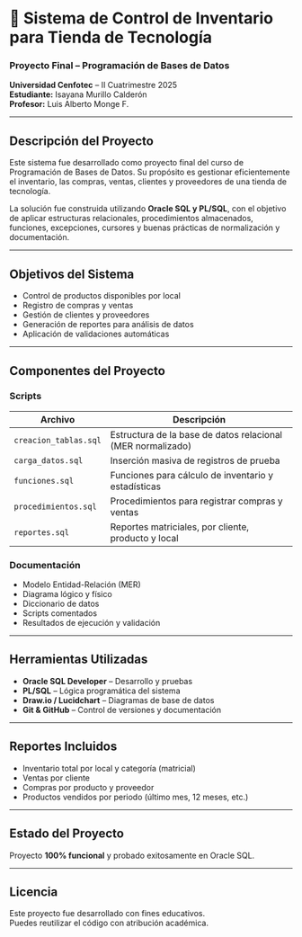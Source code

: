 # 🛒 Sistema de Control de Inventario para Tienda de Tecnología

### Proyecto Final – Programación de Bases de Datos  
**Universidad Cenfotec** – II Cuatrimestre 2025  
**Estudiante:** Isayana Murillo Calderón  
**Profesor:** Luis Alberto Monge F.

---

## Descripción del Proyecto

Este sistema fue desarrollado como proyecto final del curso de Programación de Bases de Datos. Su propósito es gestionar eficientemente el inventario, las compras, ventas, clientes y proveedores de una tienda de tecnología.

La solución fue construida utilizando **Oracle SQL y PL/SQL**, con el objetivo de aplicar estructuras relacionales, procedimientos almacenados, funciones, excepciones, cursores y buenas prácticas de normalización y documentación.

---

## Objetivos del Sistema

- Control de productos disponibles por local
- Registro de compras y ventas
- Gestión de clientes y proveedores
- Generación de reportes para análisis de datos
- Aplicación de validaciones automáticas

---

## Componentes del Proyecto

### Scripts

| Archivo | Descripción |
|--------|-------------|
| `creacion_tablas.sql` | Estructura de la base de datos relacional (MER normalizado) |
| `carga_datos.sql`     | Inserción masiva de registros de prueba |
| `funciones.sql`       | Funciones para cálculo de inventario y estadísticas |
| `procedimientos.sql` | Procedimientos para registrar compras y ventas |
| `reportes.sql`        | Reportes matriciales, por cliente, producto y local |

### Documentación

- Modelo Entidad-Relación (MER)
- Diagrama lógico y físico
- Diccionario de datos
- Scripts comentados
- Resultados de ejecución y validación

---

## Herramientas Utilizadas

- **Oracle SQL Developer** – Desarrollo y pruebas
- **PL/SQL** – Lógica programática del sistema
- **Draw.io / Lucidchart** – Diagramas de base de datos
- **Git & GitHub** – Control de versiones y documentación

---

## Reportes Incluidos

- Inventario total por local y categoría (matricial)
- Ventas por cliente
- Compras por producto y proveedor
- Productos vendidos por periodo (último mes, 12 meses, etc.)

---

## Estado del Proyecto

Proyecto **100% funcional** y probado exitosamente en Oracle SQL.

---

## Licencia

Este proyecto fue desarrollado con fines educativos.  
Puedes reutilizar el código con atribución académica.

